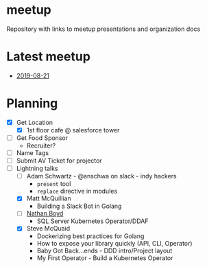# meetup
Repository with links to meetup presentations and organization docs

# Latest meetup
* [2019-08-21](events/2019-08-21.md)

# Planning
- [X] Get Location
  - [X] 1st floor cafe @ salesforce tower
- [ ] Get Food Sponsor
  - Recruiter?
- [ ] Name Tags
- [ ] Submit AV Ticket for projector
- [ ] Lightning talks
  - [ ] Adam Schwartz - @anschwa on slack - indy hackers 
    - `present` tool
    - `replace` directive in modules
  - [X] Matt McQuillian
    - Building a Slack Bot in Golang
  - [ ] [Nathan Boyd](https://github.com/nathan-boyd)
    - SQL Server Kubernetes Operator/DDAF
  - [X] Steve McQuaid
    - Dockerizing best practices for Golang
    - How to expose your library quickly (API, CLI, Operator)
    - Baby Got Back...ends - DDD intro/Project layout
    - My First Operator - Build a Kubernetes Operator

  